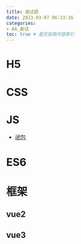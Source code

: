 ```yaml
---
title: 面试题
date: 2023-03-07 06:33:16
categories:
- AA_面试
toc: true # 是否启用内容索引
---
```


# H5

# CSS

# JS

- <a target="_blank" href="{% post_path 'B_JS_原形闭包' %}#闭包">闭包</a>

# ES6

# 框架

## vue2

## vue3